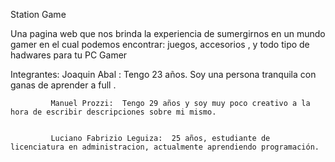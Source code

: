 Station Game 

Una pagina web que nos brinda la experiencia de sumergirnos en un mundo gamer en el cual podemos encontrar: juegos, accesorios , y todo tipo de hadwares para tu PC Gamer

Integrantes: Joaquin Abal : Tengo 23 años. Soy una persona tranquila con ganas de aprender a full .


             Manuel Prozzi:  Tengo 29 años y soy muy poco creativo a la hora de escribir descripciones sobre mi mismo.        


             Luciano Fabrizio Leguiza:  25 años, estudiante de licenciatura en administracion, actualmente aprendiendo programación.